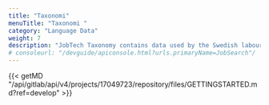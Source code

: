 ```yaml
---
title: "Taxonomi"
menuTitle: "Taxonomi "
category: "Language Data"
weight: 7
description: "JobTech Taxonomy contains data used by the Swedish labour market. The data consists of structured lists of concepts that are relevant when matching vacancies with job seekers."
# consoleurl: "/devguide/apiconsole.html?urls.primaryName=JobSearch"/
---
```



{{< getMD "/api/gitlab/api/v4/projects/17049723/repository/files/GETTINGSTARTED.md?ref=develop" >}}

